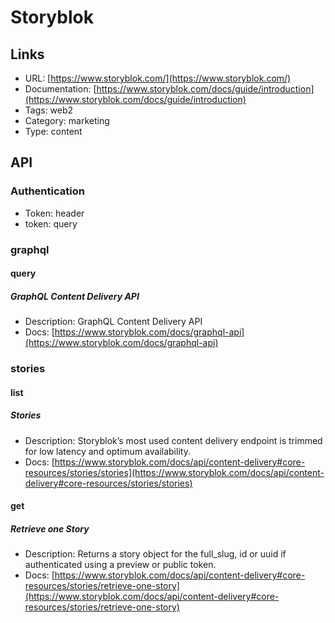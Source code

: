 # Storyblok

## Links

* URL: [https://www.storyblok.com/](https://www.storyblok.com/)
* Documentation: [https://www.storyblok.com/docs/guide/introduction](https://www.storyblok.com/docs/guide/introduction)
* Tags: web2
* Category: marketing
* Type: content

## API

### Authentication

* Token: header
* token: query

### graphql

#### query

##### GraphQL Content Delivery API

* Description: GraphQL Content Delivery API
* Docs: [https://www.storyblok.com/docs/graphql-api](https://www.storyblok.com/docs/graphql-api)

### stories

#### list

##### Stories

* Description: Storyblok’s most used content delivery endpoint is trimmed for low latency and optimum availability.
* Docs: [https://www.storyblok.com/docs/api/content-delivery#core-resources/stories/stories](https://www.storyblok.com/docs/api/content-delivery#core-resources/stories/stories)

#### get

##### Retrieve one Story

* Description: Returns a story object for the full_slug, id or uuid if authenticated using a preview or public token.
* Docs: [https://www.storyblok.com/docs/api/content-delivery#core-resources/stories/retrieve-one-story](https://www.storyblok.com/docs/api/content-delivery#core-resources/stories/retrieve-one-story)
